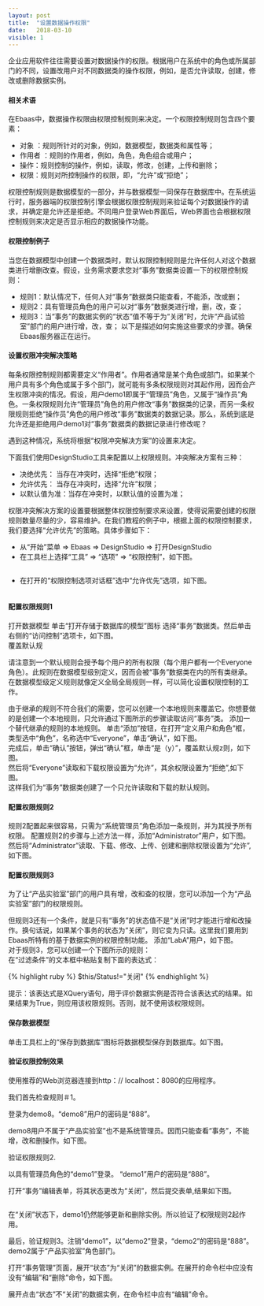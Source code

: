 ```yaml
---
layout: post
title:  "设置数据操作权限"
date:   2018-03-10
visible: 1
---
```


企业应用软件往往需要设置对数据操作的权限。根据用户在系统中的角色或所属部门的不同，设置改用户对不同数据类的操作权限，例如，是否允许读取，创建，修改或删除数据实例。

#### 相关术语

在Ebaas中，数据操作权限由权限控制规则来决定。一个权限控制规则包含四个要素：

* 对象 ：规则所针对的对象，例如，数据模型，数据类和属性等；
* 作用者 ：规则的作用者，例如，角色，角色组合或用户；
* 操作：规则控制的操作，例如，读取，修改，创建，上传和删除；
* 权限：规则对所控制操作的权限，即，“允许”或“拒绝”；

权限控制规则是数据模型的一部分，并与数据模型一同保存在数据库中。在系统运行时，服务器端的权限控制引擎会根据权限控制规则来验证每个对数据操作的请求，并确定是允许还是拒绝。不同用户登录Web界面后，Web界面也会根据权限控制规则来决定是否显示相应的数据操作功能。

#### 权限控制例子

当您在数据模型中创建一个数据类时，默认权限控制规则是允许任何人对这个数据类进行增删改查。假设，业务需求要求您对“事务”数据类设置一下的权限控制规则：

* 规则1：默认情况下，任何人对“事务”数据类只能查看，不能添，改或删；
* 规则2：具有管理员角色的用户可以对“事务”数据类进行增，删，改，查；
* 规则3：当“事务”的数据实例的“状态”值不等于为“关闭”时，允许“产品试验室”部门的用户进行增，改，查；
以下是描述如何实施这些要求的步骤。确保Ebaas服务器正在运行。

#### 设置权限冲突解决策略

每条权限控制规则都需要定义“作用者”。作用者通常是某个角色或部门。如果某个用户具有多个角色或属于多个部门，就可能有多条权限规则对其起作用，因而会产生权限冲突的情况。假设，用户demo1即属于“管理员”角色，又属于“操作员”角色。一条权限规则允许“管理员”角色的用户修改“事务”数据类的记录，而另一条权限规则拒绝“操作员”角色的用户修改“事务”数据类的数据记录。那么，系统到底是允许还是拒绝用户demo1对“事务”数据类的数据记录进行修改呢？

遇到这种情况，系统将根据“权限冲突解决方案”的设置来决定。

下面我们使用DesignStudio工具来配置以上权限规则。冲突解决方案有三种：

* 决绝优先： 当存在冲突时，选择“拒绝”权限；
* 允许优先： 当存在冲突时，选择“允许”权限；
* 以默认值为准：当存在冲突时，以默认值的设置为准；

权限冲突解决方案的设置要根据整体权限控制要求来设置，使得说需要创建的权限规则数量尽量的少，容易维护。在我们教程的例子中，根据上面的权限控制要求，我们要选择“允许优先”的策略。具体步骤如下：

* 从“开始”菜单 => Ebaas => DesignStudio => 打开DesignStudio
* 在工具栏上选择“工具” => “选项” => “权限控制”，如下图。
<img src="{{'/assets/img/2018-3-10-Tutorial-设置数据操作权限11.png' | prepend: site.baseurl }}" alt="">

* 在打开的“权限控制选项对话框”选中“允许优先”选项，如下图。

<img src="{{'/assets/img/2018-3-10-Tutorial-设置数据操作权限12.png' | prepend: site.baseurl }}" alt="">

#### 配置权限规则1

打开数据模型
单击“打开存储于数据库的模型”图标
选择“事务”数据类。然后单击右侧的“访问控制”选项卡，如下图。
<img src="{{'/assets/img/2018-3-10-Tutorial-设置数据操作权限1.png' | prepend: site.baseurl }}" alt=""><br>
覆盖默认规

请注意到一个默认规则会授予每个用户的所有权限（每个用户都有一个Everyone角色）。此规则在数据模型级别定义，因而会被“事务”数据类在内的所有类继承。在数据模型级定义规则就像定义全局全局规则一样，可以简化设置权限控制的工作。

由于继承的规则不符合我们的需要，您可以创建一个本地规则来覆盖它。你想要做的是创建一个本地规则，只允许通过下图所示的步骤读取访问“事务”类。
添加一个替代继承的规则的本地规则。
单击“添加”按钮，在打开“定义用户和角色”框，类型选中“角色”，名称选中“Everyone”，单击“确认”，如下图。
<img src="{{'/assets/img/2018-3-10-Tutorial-设置数据操作权限2.png' | prepend: site.baseurl }}" alt=""><br>
完成后，单击“确认”按钮，弹出“确认”框，单击“是（y）”，覆盖默认规z则，如下图。
<img src="{{'/assets/img/2018-3-10-Tutorial-设置数据操作权限3.png' | prepend: site.baseurl }}" alt=""><br>
然后将“Everyone”读取和下载权限设置为“允许”，其余权限设置为“拒绝”,如下图。
<img src="{{'/assets/img/2018-3-10-Tutorial-设置数据操作权限4.png' | prepend: site.baseurl }}" alt=""><br>
这样我们为“事务”数据类创建了一个只允许读取和下载的默认规则。

#### 配置权限规则2

规则2配置起来很容易，只需为“系统管理员”角色添加一条规则，并为其授予所有权限。
配置规则2的步骤与上述方法一样，添加“Administrator”用户，如下图。
<img src="{{'/assets/img/2018-3-10-Tutorial-设置数据操作权限5.png' | prepend: site.baseurl }}" alt=""><br>
然后将“Administrator”读取、下载、修改、上传、创建和删除权限设置为“允许”,如下图。
<img src="{{'/assets/img/2018-3-10-Tutorial-设置数据操作权限6.png' | prepend: site.baseurl }}" alt=""><br>

#### 配置权限规则3

为了让“产品实验室”部门的用户具有增，改和查的权限，您可以添加一个为“产品实验室”部门的权限规则。

但规则3还有一个条件，就是只有“事务”的状态值不是“关闭”时才能进行增和改操作。换句话说，如果某个事务的状态为“关闭”，则它变为只读。这里我们要用到Ebaas所特有的基于数据实例的权限控制功能。
添加“LabA”用户，如下图。
<img src="{{'/assets/img/2018-3-10-Tutorial-设置数据操作权限7.png' | prepend: site.baseurl }}" alt=""><br>
对于规则3，您可以创建一个下图所示的规则：
<img src="{{'/assets/img/2018-3-10-Tutorial-设置数据操作权限8.png' | prepend: site.baseurl }}" alt=""><br>
在“过滤条件”的文本框中粘贴复制下面的表达式：

{% highlight ruby %}
$this/Status!="关闭"
{% endhighlight %}

提示：该表达式是XQuery语句，用于评价数据实例是否符合该表达式的结果。如果结果为True，则应用该权限规则。否则，就不使用该权限规则。

#### 保存数据模型

单击工具栏上的“保存到数据库”图标将数据模型保存到数据库。如下图。
<img src="{{'/assets/img/2018-3-10-Tutorial-设置数据操作权限9.png' | prepend: site.baseurl }}" alt=""><br>

#### 验证权限控制效果

使用推荐的Web浏览器连接到http：// localhost：8080的应用程序。

我们首先检查规则＃1。

登录为demo8。“demo8”用户的密码是“888”。

demo8用户不属于“产品实验室”也不是系统管理员。因而只能查看“事务”，不能增，改和删操作。如下图。
<img src="{{'/assets/img/2018-3-10-Tutorial-设置数据操作权限10.png' | prepend: site.baseurl }}" alt=""><br>

验证权限规则2.

以具有管理员角色的“demo1”登录。 “demo1”用户的密码是“888”。

打开“事务”编辑表单，将其状态更改为“关闭”，然后提交表单,结果如下图。

<img src="{{'/assets/img/2018-3-10-Tutorial-设置数据操作权限13.png' | prepend: site.baseurl }}" alt=""><br>

在“关闭”状态下，demo1仍然能够更新和删除实例。所以验证了权限规则2起作用。

最后，验证规则3。注销“demo1”，以“demo2”登录，“demo2”的密码是“888”。demo2属于“产品实验室”角色部门。

打开“事务管理”页面，展开“状态”为“关闭”的数据实例。在展开的命令栏中应没有没有“编辑”和“删除”命令，如下图。
<img src="{{'/assets/img/2018-3-10-Tutorial-设置数据操作权限14.png' | prepend: site.baseurl }}" alt=""><br>

展开点击“状态”不“关闭”的数据实例，在命令栏中应有“编辑”命令。


